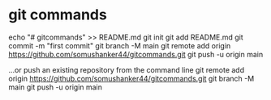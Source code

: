 # git commands
echo "# gitcommands" >> README.md
git init
git add README.md
git commit -m "first commit"
git branch -M main
git remote add origin https://github.com/somushanker44/gitcommands.git
git push -u origin main


…or push an existing repository from the command line
git remote add origin https://github.com/somushanker44/gitcommands.git
git branch -M main
git push -u origin main